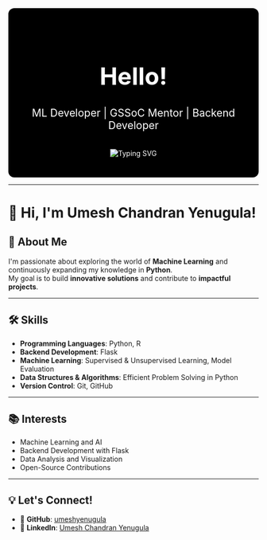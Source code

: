 <!-- Centered Welcome Section with Typing Animation -->
<div align="center" style="background-color:#000; color:#fff; padding:40px 20px; border-radius:12px;">
  <h1 style="font-size:3rem;">Hello!</h1>
  <h2 style="margin-top:10px; font-weight:400;">
    ML Developer | GSSoC Mentor | Backend Developer
  </h2>
  <br/>
  <img src="https://readme-typing-svg.herokuapp.com?font=Fira+Code&size=45&duration=3000&pause=500&color=%23888888&center=true&vCenter=true&width=700&lines=Welcome+to+my+profile!" alt="Typing SVG" />
</div>

---

# 👋 Hi, I'm Umesh Chandran Yenugula!

## 🚀 About Me
I'm passionate about exploring the world of **Machine Learning** and continuously expanding my knowledge in **Python**.  
My goal is to build **innovative solutions** and contribute to **impactful projects**.

---

## 🛠️ Skills

- **Programming Languages**: Python, R  
- **Backend Development**: Flask  
- **Machine Learning**: Supervised & Unsupervised Learning, Model Evaluation  
- **Data Structures & Algorithms**: Efficient Problem Solving in Python  
- **Version Control**: Git, GitHub

---

## 📚 Interests

- Machine Learning and AI  
- Backend Development with Flask  
- Data Analysis and Visualization  
- Open-Source Contributions

---

## 💡 Let's Connect!

- 🔗 **GitHub**: [umeshyenugula](https://github.com/umeshyenugula)  
- 🔗 **LinkedIn**: [Umesh Chandran Yenugula](https://www.linkedin.com/in/umesh-chandran-yenugula-0a2576317)

<!---
umeshyenugula/umeshyenugula is a ✨ special ✨ repository because its `README.md` (this file) appears on your GitHub profile.
You can click the Preview link to take a look at your changes.
--->